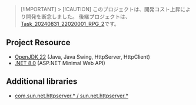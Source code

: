 > [!IMPORTANT] > [!CAUTION]
> このプロジェクトは、開発コスト上昇により開発を断念しました。
> 後継プロジェクトは、[Task_20240831_22020001_RPG_2](../Task_20240831_22020001_RPG_2/)です。

## Project Resource

- [OpenJDK 22](https://jdk.java.net/archive/) (Java, Java Swing, HttpServer, HttpClient)
- [.NET 8.0](https://dotnet.microsoft.com/download/dotnet/8.0) (ASP.NET Minimal Web API)

## Additional libraries

- [com.sun.net.httpserver.\* / sun.net.httpserver.\*](http://www.java2s.com/Code/Jar/h/Downloadhttp221jar.htm)
